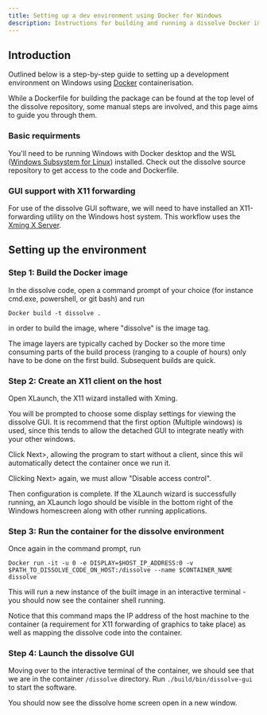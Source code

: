```yaml
---
title: Setting up a dev environment using Docker for Windows
description: Instructions for building and running a dissolve Docker image on Windows, including GUI support
---
```


## Introduction

Outlined below is a step-by-step guide to setting up a development environment on Windows using [Docker](https://www.docker.com/products/docker-desktop/) containerisation.

While a Dockerfile for building the package can be found at the top level of the dissolve repository, some manual steps are involved, and this
page aims to guide you through them.

### Basic requirments

You'll need to be running Windows with Docker desktop and the WSL ([Windows Subsystem for Linux](https://learn.microsoft.com/en-us/windows/wsl/install)) installed.
Check out the dissolve source repository to get access to the code and Dockerfile.

### GUI support with X11 forwarding

For use of the dissolve GUI software, we will need to have installed an X11-forwarding utility on the Windows host system.
This workflow uses the [Xming X Server](http://www.straightrunning.com/XmingNotes/).

## Setting up the environment

### Step 1: Build the Docker image

In the dissolve code, open a command prompt of your choice (for instance cmd.exe, powershell, or git bash) and run
```shell
Docker build -t dissolve .
```
in order to build the image, where "dissolve" is the image tag.

The image layers are typically cached by Docker so the more time consuming parts of the build process (ranging to a couple of hours) only have to be done on the first build. Subsequent builds are quick.

### Step 2: Create an X11 client on the host

Open XLaunch, the X11 wizard installed with Xming.

You will be prompted to choose some display settings for viewing the dissolve GUI. It is recommend that the first option (Multiple windows)
is used, since this tends to allow the detached GUI to integrate neatly with your other windows.

Click Next>, allowing the program to start without a client, since this wil automatically detect the container once we run it.

Clicking Next> again, we must allow "Disable access control".

Then configuration is complete. If the XLaunch wizard is successfully running, an XLaunch logo should be visible in the bottom right of the Windows homescreen along with other running applications.

### Step 3: Run the container for the dissolve environment

Once again in the command prompt, run
```shell
Docker run -it -u 0 -e DISPLAY=$HOST_IP_ADDRESS:0 -v $PATH_TO_DISSOLVE_CODE_ON_HOST:/dissolve --name $CONTAINER_NAME dissolve
```

This will run a new instance of the built image in an interactive terminal - you should now see the container shell running.

Notice that this command maps the IP address of the host machine to the container (a requirement for X11 forwarding of graphics to take place) as well as mapping the dissolve code into the container. 

### Step 4: Launch the dissolve GUI

Moving over to the interactive terminal of the container, we should see that we are in the container `/dissolve` directory.
Run `./build/bin/dissolve-gui` to start the software.

You should now see the dissolve home screen open in a new window.